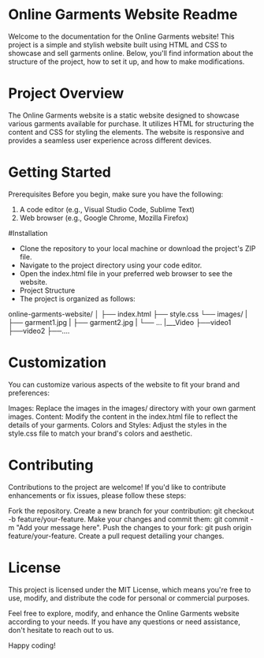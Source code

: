 # Online Garments Website Readme
Welcome to the documentation for the Online Garments website! This project is a simple and stylish website built using HTML and CSS to showcase and sell garments online. Below, you'll find information about the structure of the project, how to set it up, and how to make modifications.

# Project Overview
The Online Garments website is a static website designed to showcase various garments available for purchase. It utilizes HTML for structuring the content and CSS for styling the elements. The website is responsive and provides a seamless user experience across different devices.

# Getting Started
Prerequisites
Before you begin, make sure you have the following:

1. A code editor (e.g., Visual Studio Code, Sublime Text)
2. Web browser (e.g., Google Chrome, Mozilla Firefox)

#Installation
* Clone the repository to your local machine or download the project's ZIP file.
* Navigate to the project directory using your code editor.
* Open the index.html file in your preferred web browser to see the website.
* Project Structure
* The project is organized as follows:

online-garments-website/
│
├── index.html
├── style.css
└── images/
|    ├── garment1.jpg
|    ├── garment2.jpg
|    └── ...
|___Video
     ├──video1
     ├──video2
     ├──....
# Customization
You can customize various aspects of the website to fit your brand and preferences:

Images: Replace the images in the images/ directory with your own garment images.
Content: Modify the content in the index.html file to reflect the details of your garments.
Colors and Styles: Adjust the styles in the style.css file to match your brand's colors and aesthetic.

# Contributing
Contributions to the project are welcome! If you'd like to contribute enhancements or fix issues, please follow these steps:

Fork the repository.
Create a new branch for your contribution: git checkout -b feature/your-feature.
Make your changes and commit them: git commit -m "Add your message here".
Push the changes to your fork: git push origin feature/your-feature.
Create a pull request detailing your changes.
# License
This project is licensed under the MIT License, which means you're free to use, modify, and distribute the code for personal or commercial purposes.

Feel free to explore, modify, and enhance the Online Garments website according to your needs. If you have any questions or need assistance, don't hesitate to reach out to us.

Happy coding!
